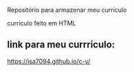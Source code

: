 Repositório para armazenar meu curriculo

curriculo feito em HTML
## link para meu currriculo:
https://isa7094.github.io/c-v/

